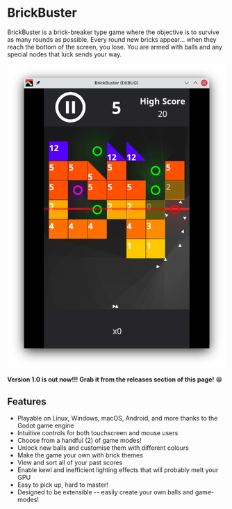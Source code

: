 # BrickBuster

BrickBuster is a brick-breaker type game where the objective is to survive as many rounds as possible. Every round new bricks appear... when they reach the bottom of the screen, you lose. You are armed with balls and any special nodes that luck sends your way.

![](screenshots/Screenshot1.png)

**Version 1.0 is out now!!! Grab it from the releases section of this page!** 😁

## Features

- Playable on Linux, Windows, macOS, Android, and more thanks to the Godot game engine
- Intuitive controls for both touchscreen and mouse users
- Choose from a handful (2) of game modes!
- Unlock new balls and customise them with different colours
- Make the game your own with brick themes
- View and sort all of your past scores
- Enable kewl and inefficient lighting effects that will probably melt your GPU
- Easy to pick up, hard to master!
- Designed to be extensible -- easily create your own balls and game-modes!
